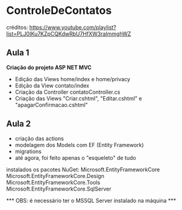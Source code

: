 # ControleDeContatos
créditos:
https://www.youtube.com/playlist?list=PLJ0IKu7KZpCQKdwRbU7HfXW3raImmghWZ

## Aula 1
__Criação do projeto ASP NET MVC__
* Edição das Views home/index e home/privacy
* Edição da View contato/index 
* Criação da Controller contatoController.cs
* Criação das Views "Criar.cshtml", "Editar.cshtml" e "apagarConfirmacao.cshtml"


## Aula 2
* criação das actions
* modelagem dos Models com EF (Entity Framework)
* migrations
* até agora, foi feito apenas o "esqueleto" de tudo

instalados os pacotes NuGet:
Microsoft.EntityFrameworkCore
Microsoft.EntityFrameworkCore.Design
Microsoft.EntityFrameworkCore.Tools
Microsoft.EntityFrameworkCore.SqlServer

*** OBS: é necessário ter o MSSQL Server instalado na máquina ***
